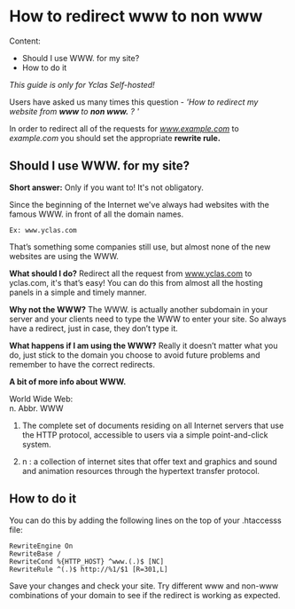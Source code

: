 # How to redirect www to non www

Content:
-   Should I use WWW. for my site?
-   How to do it

*This guide is only for Yclas Self-hosted!*

Users have asked us many times this question - *'How to redirect my website from **www** to **non www.** ? '*

 In order to redirect all of the requests for  _www.example.com_  to  _example.com_  you should set the appropriate **rewrite rule.**

## Should I use WWW. for my site?

**Short answer:**  Only if you want to! It's not obligatory.

Since the beginning of the Internet we've always had websites with the famous WWW. in front of all the domain names.

`Ex: www.yclas.com`

That’s something some companies still use, but almost none of the new websites are using the WWW.

**What should I do?**  Redirect all the request from www.yclas.com to yclas.com, it's that’s easy! You can do this from almost all the hosting panels in a simple and timely manner.

**Why not the WWW?**  The WWW. is actually another subdomain in your server and your clients need to type the WWW to enter your site. So always have a redirect, just in case, they don’t type it.

**What happens if I am using the WWW?**  Really it doesn’t matter what you do, just stick to the domain you choose to avoid future problems and remember to have the correct redirects.

**A bit of more info about WWW.**

World Wide Web:  
n. Abbr. WWW

1) The complete set of documents residing on all Internet servers that use the HTTP protocol, accessible to users via a simple point-and-click system.

2) n : a collection of internet sites that offer text and graphics and sound and animation resources through the hypertext transfer protocol.

## How to do it

You can do this by adding the following lines on the top of your .htaccesss file:

```
RewriteEngine On
RewriteBase /
RewriteCond %{HTTP_HOST} ^www.(.)$ [NC]
RewriteRule ^(.)$ http://%1/$1 [R=301,L]

```

Save your changes and check your site. Try different www and non-www combinations of your domain to see if the redirect is working as expected.
